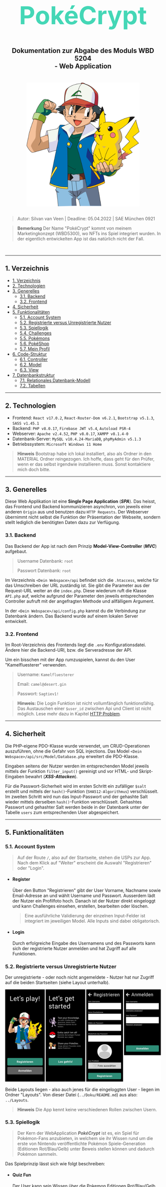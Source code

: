 <h1 style="text-align: center; font-size: 5rem; color: #44D7B6">PokéCrypt</h1>

<h2 style="text-align: center; margin-top: 3rem;"> Dokumentation zur Abgabe des Moduls WBD 5204 <br> - <b>Web Application</b> </h2>

<div style="display: flex; justify-content: center;">
  <img style="margin-top: 1.5rem;" src="./ash-sketch.svg" height="400"/>
</div>
<br>

> Autor: Silvan van Veen | Deadline: 05.04.2022 | SAE München 0921

> **Bemerkung** Der Name "PokéCrypt" kommt von meinem Marketingkonzept (WBD5300), wo NFTs ins Spiel integriert wurden. In der eigentlich entwickelten App ist das natürlich nicht der Fall.

<br>

---

## 1. Verzeichnis

- [1. Verzeichnis](#1-verzeichnis)
- [2. Technologien](#2-technologien)
- [3. Generelles](#3-generelles)
  - [3.1. Backend](#31-backend)
  - [3.2. Frontend](#32-frontend)
- [4. Sicherheit](#4-sicherheit)
- [5. Funktionalitäten](#5-funktionalitäten)
  - [5.1. Account System](#51-account-system)
  - [5.2. Registrierte versus Unregistrierte Nutzer](#52-registrierte-versus-unregistrierte-nutzer)
  - [5.3. Spiellogik](#53-spiellogik)
  - [5.4. Challenges](#54-challenges)
  - [5.5. Pokémons](#55-pokémons)
  - [5.6. PokéShop](#56-pokéshop)
  - [5.7. Mein Profil](#57-mein-profil)
- [6. Code-Struktur](#6-code-struktur)
  - [6.1. Controller](#61-controller)
  - [6.2. Model](#62-model)
  - [6.3. View](#63-view)
- [7. Datenbankstruktur](#7-datenbankstruktur)
  - [7.1. Relationales Datenbank-Modell](#71-relationales-datenbank-modell)
  - [7.2. Tabellen](#72-tabellen)

---

## 2. Technologien

- Frontend: `React v17.0.2`, `React-Router-Dom v6.2.1`, `Bootstrap v5.1.3`, `SASS v1.45.1`
- Backend: `PHP v8.0.17`, `Firebase JWT v5.4`, `Autoload PSR-4`
- Webserver: `Apache v2.4.52`, `PHP v8.0.17`, `XAMPP v8.1.4-0`
- Datenbank-Server: `MySQL v10.4.24-MariaDB`, `phpMyAdmin v5.1.3`
- Betriebssystem: `Microsoft Windows 11 Home`

> **Hinweis** Bootstrap habe ich lokal installiert, also als Ordner in den MATERIAL Ordner reingezogen. Ich hoffe, dass geht für den Prüfer, wenn er das selbst irgendwie installieren muss. Sonst kontaktiere mich doch bitte.
---

## 3. Generelles

Diese Web Applikation ist eine **Single Page Application** (***SPA***). Das heisst, das Frontend und Backend kommunizieren asynchron, von jeweils einer anderen `Origin` aus und benutzen dazu `HTTP Requests`. Der Webserver übernimmt nicht selbst die Funktion der Präsentation der Webseite, sondern stellt lediglich die benötigten Daten dazu zur Verfügung.

### 3.1. Backend

Das Backend der App ist nach dem Prinzip **Model-View-Controller** (***MVC***) aufgebaut.

> Username Datenbank: `root`
>
> Passwort Datenbank: `root`

Im Verzeichnis ``<Dein Webspace>/api`` befindet sich die `.htaccess`, welche für das Umschreiben der URL zuständig ist. Sie gibt die Parameter aus der Request-URL weiter an die ``index.php``. Diese wiederum ruft die Klasse `API.php` auf, welche aufgrund der Parameter den jeweils entsprechenden Controller aufruft mit der angefragten Methode und allfälligem Argument.

In der `<Dein Webspace>/api/config.php` kannst du die Verbindung zur Datenbank ändern. Das Backend wurde auf einem lokalen Server entwickelt.

### 3.2. Frontend

Im Root-Verzeichnis des Frontends liegt die `.env` Konfigurationsdatei. Ändere hier die Backend-URI, bzw. die Serveradresse der API.

Um ein bisschen mit der App rumzuspielen, kannst du den User "Kamelfluesterer" verwenden.

>Username: `Kamelfluesterer`
>
>Email: `camel@desert.gin`
>
>Passwort: `Sagtiev1!`

> **Hinweis:** Die Login Funktion ist nicht vollumfänglich funktionsfähig. Das Austauschen einer ```$user_id``` zwischen Api und Client ist nicht möglich. Lese mehr dazu in Kapitel [HTTP Problem](#55-http-problem).

---

## 4. Sicherheit

Die PHP-eigene PDO-Klasse wurde verwendet, um CRUD-Operationen auszuführen, ohne die Gefahr von SQL injections. Das Model `<Dein Webspace>/api/src/Model/Database.php` erweitert die PDO-Klasse.

Eingaben seitens der Nutzer werden im entsprechenden Model jeweils mittels der Funktion `filter_input()` gereinigt und vor HTML- und Skript-Eingaben bewahrt (***XSS-Attacken***).

Für die Passwort-Sicherheit wird im ersten Schritt ein zufälliger `$salt` erstellt und mittels der `hash()`-Funktion (`SHA512-Algorithmus`) verschlüsselt. Im zweiten Schritt wird nun das Input-Passwort und der gehashte Salt wieder mittels derselben `hash()`-Funktion verschlüsselt. Gehashtes Passwort und gehashter Salt werden beide in der Datenbank unter der Tabelle `users` zum entsprechenden User abgespeichert.

---

## 5. Funktionalitäten

### 5.1. Account System

> Auf der Route `/`, also auf der Startseite, stehen die USPs zur App. Nach dem Klick auf "Weiter" erscheint die Auswahl "Registrieren" oder "Login".

- #### **Register**

  Über den Button "Registrieren" gibt der User Vorname, Nachname sowie Email-Adresse an und wählt Username und Passwort. Ausserdem lädt der Nutzer ein Profilfoto hoch. Danach ist der Nutzer direkt eingeloggt und kann Challenges einsehen, erstellen, bearbeiten oder löschen.

  >Eine ausführliche Validierung der einzelnen Input-Felder ist integriert im jeweiligen Model. Alle Inputs sind dabei obligatorisch.

- #### **Login**

  Durch erfolgreiche Eingabe des Usernamens und des Passworts kann sich der registrierte Nutzer anmelden und hat Zugriff auf alle Funktionen.

### 5.2. Registrierte versus Unregistrierte Nutzer

Der unregistrierte - oder noch nicht angemeldete - Nutzer hat nur Zugriff auf die beiden Startseiten (siehe Layout unterhalb).

<div>
  <img src="layout_logged_out.png" alt='Hier kommt das Layout für unregistrierte Nutzer hin. Siehe Ordner "Doku".'/>
</div>

Beide Layouts liegen - also auch jenes für die eingeloggten User - liegen im Ordner "Layouts". Von dieser Datei (`../Doku/README.md`) aus also: `../Layouts`.

> **Hinweis** Die App kennt keine verschiedenen Rollen zwischen Usern.

### 5.3. Spiellogik

>Der Kern der WebApplication ***PokéCrypt*** ist es, ein Spiel für Pokémon-Fans anzubieten, in welchem sie ihr Wissen rund um die erste von Nintendo veröffentlichte Pokémon Spiele-Generation (Editionen Rot/Blau/Gelb) unter Beweis stellen können und dadurch Pokémon sammeln.

Das Spielprinzip lässt sich wie folgt beschreiben:

- #### **Quiz Fun** 
  
  Der User kann sein Wissen über die Pokemon Editionen Rot/Blau/Gelb unter 
  Zeitdruck in den sogenannten Challenges testen. 

- #### **Community herausfordern**

  Der Spieler kann selbst Challenges erstellen und diese der Community zur Herausforderung stellen.

### 5.4. Challenges

- #### **Challenges einsehen**

  > Um Challenges (Route: `/challenges`) einzusehen navigiert der Spieler auf den Menüpunkt **Challenges** unten links in der Menubar.

  Per Default erscheinen dem User alle Challenges der Community. So kann er direkt eine der Challenges bestreiten.

  Oberhalb der Challenges gibt es Filter- und Sortieroptionen. Über den einen dieser Filterbuttons kommt man dann auch an "Meine Challenges". Mit dem anderen Filter "Community" kommt man wieder in die erste Übersicht.

  Sortieren kann der User nach "Älteste zuerst" (Default), Usernamen, Level des in der Challenge hinterlegten Pokémons oder nach dem Titel.

- #### **Challenge erstellen**

  > Jeder eingeloggte Nutzer kann eine Challenge erstellen. Um eine Challenge zu erstellen, drückt der Nutzer auf das aquamarin-farbene Plussymbol oben rechts in der Header-Leiste.

  Eine Challenge beinhaltet einen Titel, eine Beschreibung, ein zugewiesenes Pokémon und eine zugewiesene Frage. D.h. alle Eingaben sind obligatorisch.

  Der Button mit dem Plussymbol ist von überall aus (im eingeloggten Zustand) erreichbar. Befindet sich die Ansicht im gescrollten Zustand, kann der User mit dem BackToTop-Button wieder auf Scrollpunkt 0 zurückkommen, von wo aus der Header wieder in Klicknähe liegt.

- #### **Challenges bearbeiten**

  > Um eine Challenge zu bearbeiten, geht der User auf den Filter "Meine Challenges" und drückt auf den "Bearbeiten"-Button bei der entsprechenden Challenge-Card.

  In der nun geöffneten Overlay-Maske kann der Nutzer nun Titel, Beschreibung, zugewiesenes Pokemon oder die Frage überschreiben.

- #### **Challenge bestreiten**

  > Um eine Challenge zu bestreiten, geht der User auf den Filter "Community" und drückt auf den Button "Challenge" bei der entsprechenden Challenge-Card.

  Es öffnet sich ein Overlay und der User hat gut 10 Sekunden Zeit, die Frage in der Mitte des Bilschirms zu beantworten. Durch Drücken auf eine der vier Antwortoptionen oder durch Ablaufen der Zeit öffnet sich ein Modal mit der Gewinnmeldung: Richtig oder Falsch.
  
  Durch Schliessen dieses Modals oder durch Drücken auf den Button "Zu den Challenges", kommt der User zu den Challenges zurück.

  In dieser entwickelten Version des Spiels, bewirkt das Erfüllen der Challenge leider noch keine Belohnung oder Ähnliches.

  > **Hinweis** Für das eigentlich vorgesehene Spielprinzip, lese mehr unter Kapitel 5.8. HTTP Problem im Abschnitt [Eingeschränkte Funktionalität](#eingeschränkte-funktionalität).

### 5.5. Pokémons

> Durch Drücken auf den Menüpunkt "Pokémons" kommt der User auf die Route `/pokemons`.

Hier werden alle Pokémons, die es in der Datenbank gibt abgebildet. Der User kann hier Beschriebungen aus dem Nintendo-Spiel zu den einzelnen Pokémon sowie weitere gamespezifische Facts einsehen.

> **Hinweis** Ursprünglich sollten hier eigentlich die Pokémon aufgelistet sein, die der User selbst besitzt und jeweils deren Level eingesehen werden können. Mehr zum Problem unter: [5.8. HTTP Problem](#58-http-problem).

### 5.6. PokéShop

> Durch Drücken auf den Menüpunkt "PokéShop" kommt der User auf die Route `/pokemons`.

Hier sieht der User nur die Meldung "Am Shop wird gerade garbeitet". Geplant ist hier, die Ansicht der Shopartikel, also verschiedene Pokébälle, die gekauft werden können.

> **Hinweis** Der PokéShop gehört ebenfalls in die eigentlich angedachte, aber nicht entwickelte Funktion. Mehr zum Nutzen der angedachten Pokébälle und zum Problem unter: [5.8. HTTP Problem](#58-http-problem).

### 5.7. Mein Profil

> Durch Drücken auf den Menüpunkt "Mein Profil" kommt der User auf die Route `/profile`.

Hier sieht der User Daten über sich selbst, die auch auf der Datenbank gespeichert sind wie: Vorname, Nachname, Email, Username und Profilbild.

---

## 6. Code-Struktur

>Die Architektur der App bedient sich des Model-View-Controller Konzepts.

Die `api/Api.php` liest die der URL übergebenen Parameter aus und ruft entsprechend den gewünschten Controller und die Methode mit allfälligen, dazugehörenden Argumenten auf.  

Wird beispielsweise nach dem Rootpfad in die Adresszeile eingegeben: "/challenges/getCommunity/id", so wird der Controller `api/Controller/Challenges.php` aufgerufen, welcher seine Methode "getCommunity" mit dem Paramter "id" aufruft.

### 6.1. Controller

Ein Controller wird stets durch die URL aufgerufen. Ein Controller bedient sich verschiedener Models und gibt 

Ausserdem ruft der Controller bei Bedarf die Views auf und gibt ihnen die jeweils erfolderlichen Daten zur Anzeige mit.

### 6.2. Model

Die Models sprechen hauptsächlich mit der Datenbank und sind für die CRUD-Operationen zuständig und weitere Helferfunktionen. 

### 6.3. View

> **Hinweis** Da die App eine SPA ist, werden die Views nicht vom Backend-Server geholt. Das ganze Frontend steht auf einem separaten, zweiten Server.

Die Ausgabe im Frontend geschieht mittels React. Die JavaScript-Softwarebibliothek React agiert quasi für den View. Also handelt es sich bei der App-Struktur nicht um ein klassisches MVC-Prinzip, bei dem alle Bestandteile auf einem Server abliegen.

---

## 7. Datenbankstruktur

Jede Tabelle hat jeweils einen Primärschlüssel `id`, der auf AUTO_INCREMENT eingestellt ist. Er identifiziert einen Datensatz aus seiner Tabelle eindeutig. Der Primärschlüssel kann in anderen Tabellen als Fremdschlüssel agieren.

### 7.1. Relationales Datenbank-Modell

![relationales Datenbank-Modell](./Datenbank-Modell/relationales-db-model.png)

### 7.2. Tabellen

Die Nutzer der App werden mit fünf Tabellen verwaltet:

- #### **users**
  
Die Tabelle `users` beinhaltet eine `id` (AUTO_INCREMENT) als Primärschlüssel, den Usernamen (`username`), die `email`, das gehashte `password`, den gehashten `salt`, `image_id`, `firstname` und `lastname`. Unique sind hier: `id`, `username`, `email` und `image_id`.

> Die Beziehung von der Tabelle `users` zur Tabelle `challenges` ist eine **1:n** Beziehung (s. [Relationales Datenbank-Modell](#relationales-datenbank-modell)), da ein User mehrere Challenges haben kann.

- #### **challenges**

Die Tabelle `challenges` hat gleich vier Fremdschlüssel (`auhtor_id`, `question_id`, `pokemon_id` und `image_id`).

- #### **Weitere Tabellen**

Die weiteren Tabellen `pokemons`, `images` und `questions` stellen jeweils ihren Primärschlüssel (AUTO_INCREMENT `id`) als Fremdschlüssel in der Tabelle `users` zur Verfügung.

> Die Beziehung von den eben genannten Tabellen zur Tabelle `challenges` ist jeweils eine **1:n** Beziehung (s. [Relationales Datenbank-Modell](#relationales-datenbank-modell)), da ein Pokemon, resp. ein Image, resp. eine Question mehrere Challenges haben kann.
